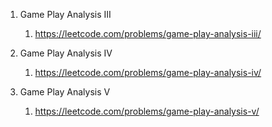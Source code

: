 1. Game Play Analysis III
   1. https://leetcode.com/problems/game-play-analysis-iii/

2. Game Play Analysis IV
   1. https://leetcode.com/problems/game-play-analysis-iv/

3. Game Play Analysis V
   1. https://leetcode.com/problems/game-play-analysis-v/
